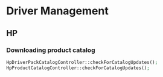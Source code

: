# Driver Management

## HP

### Downloading product catalog
```php
HpDriverPackCatalogController::checkForCatalogUpdates();
HpProductCatalogController::checkForCatalogUpdates();
```
